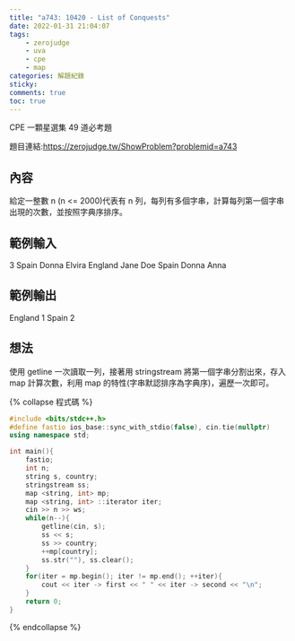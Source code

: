 ```yaml
---
title: "a743: 10420 - List of Conquests"
date: 2022-01-31 21:04:07
tags:
    - zerojudge
    - uva
    - cpe
    - map
categories: 解題紀錄
sticky: 
comments: true
toc: true
---
```

CPE 一顆星選集 49 道必考題
<!--more-->
題目連結:https://zerojudge.tw/ShowProblem?problemid=a743
## 內容
給定一整數 n (n <= 2000)代表有 n 列，每列有多個字串，計算每列第一個字串出現的次數，並按照字典序排序。
## 範例輸入
3
Spain Donna Elvira
England Jane Doe
Spain Donna Anna
## 範例輸出
England 1
Spain 2
## 想法
使用 getline 一次讀取一列，接著用 stringstream 將第一個字串分割出來，存入 map 計算次數，利用 map 的特性(字串默認排序為字典序)，遍歷一次即可。

{% collapse 程式碼 %}
```cpp
#include <bits/stdc++.h>
#define fastio ios_base::sync_with_stdio(false), cin.tie(nullptr)
using namespace std;

int main(){
    fastio;
    int n;
    string s, country;
    stringstream ss;
    map <string, int> mp;
    map <string, int> ::iterator iter;
    cin >> n >> ws;
    while(n--){
        getline(cin, s);
        ss << s;
        ss >> country;
        ++mp[country];
        ss.str(""), ss.clear();
    }
    for(iter = mp.begin(); iter != mp.end(); ++iter){
        cout << iter -> first << " " << iter -> second << "\n";
    }
    return 0;
}
```
{% endcollapse %}